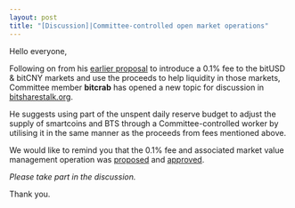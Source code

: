 ```yaml
---
layout: post
title: "[Discussion]|Committee-controlled open market operations"
---
```


Hello everyone,

Following on from his [earlier proposal](https://bitsharestalk.org/index.php?topic=26072.0) to introduce a 0.1% fee to the bitUSD & bitCNY markets and use the proceeds to help liquidity in those markets, Committee member **bitcrab** has opened a new topic for discussion in [bitsharestalk.org](https://bitsharestalk.org/index.php?topic=26107.0).

He suggests using part of the unspent daily reserve budget to adjust the supply of smartcoins and BTS through a Committee-controlled worker by utilising it in the same manner as the proceeds from fees mentioned above.

We would like to remind you that the 0.1% fee and associated market value management operation was [proposed](/2018/03/09/bitXXX-Market-Fees-Proposal/) and [approved](/2018/03/10/market-fees-approved/).

*Please take part in the discussion.*

Thank you.